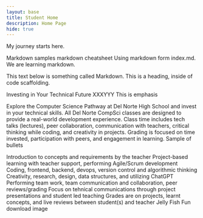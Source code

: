 ```yaml
---
layout: base
title: Student Home 
description: Home Page
hide: true
---
```


My journey starts here.

Markdown samples markdown cheatsheet
Using markdown form index.md. We are learning markdown.

This text below is something called Markdown. This is a heading, inside of code scaffolding.

Investing in Your Technical Future XXXYYY
This is emphasis

Explore the Computer Science Pathway at Del Norte High School and invest in your technical skills. All Del Norte CompSci classes are designed to provide a real-world development experience. Class time includes tech talks (lectures), peer collaboration, communication with teachers, critical thinking while coding, and creativity in projects. Grading is focused on time invested, participation with peers, and engagement in learning.
Sample of bullets

Introduction to concepts and requirements by the teacher
Project-based learning with teacher support, performing Agile/Scrum development
Coding, frontend, backend, devops, version control and algorithmic thinking
Creativity, research, design, data structures, and utilizing ChatGPT
Performing team work, team communication and collaboration, peer reviews/grading
Focus on tehnical communications through project presentations and student led teaching
Grades are on projects, learnt concepts, and live reviews between student(s) and teacher
Jelly Fish Fun
download
image

